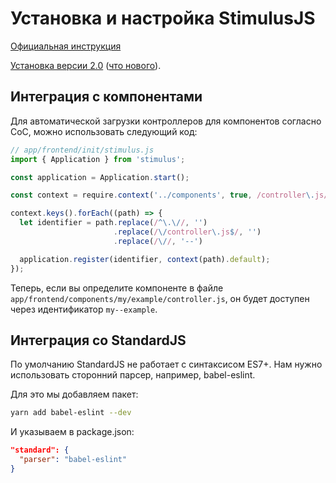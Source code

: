 # Установка и настройка StimulusJS

[Официальная инструкция](https://stimulusjs.org/handbook/installing)

[Установка версии 2.0](https://discourse.stimulusjs.org/t/how-to-install-stimulus-2-0-preview-release/1325) ([что нового](https://github.com/stimulusjs/stimulus/pull/202)).

## Интеграция с компонентами

Для автоматической загрузки контроллеров для компонентов согласно CoC, можно использовать следующий код:

```js
// app/frontend/init/stimulus.js
import { Application } from 'stimulus';

const application = Application.start();

const context = require.context('../components', true, /controller\.js/)

context.keys().forEach((path) => {
  let identifier = path.replace(/^\.\//, '')
                       .replace(/\/controller\.js$/, '')
                       .replace(/\//, '--')

  application.register(identifier, context(path).default);
});
```

Теперь, если вы определите компоненте в файле `app/frontend/components/my/example/controller.js`,
он будет доступен через идентификатор `my--example`.

## Интеграция со StandardJS

По умолчанию StandardJS не работает с синтаксисом ES7+. Нам нужно использовать сторонний парсер, например, babel-eslint.

Для это мы добавляем пакет:

```sh
yarn add babel-eslint --dev
```

И указываем в package.json:

```json
"standard": {
  "parser": "babel-eslint"
}
```
